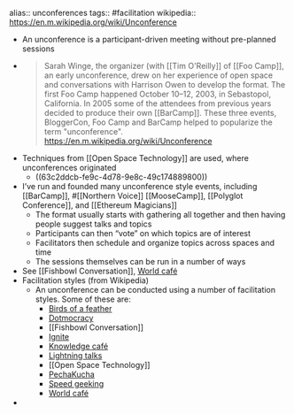 ---
---

alias:: unconferences
tags:: #facilitation
wikipedia:: https://en.m.wikipedia.org/wiki/Unconference

- An unconference is a participant-driven meeting without pre-planned sessions
- > Sarah Winge, the organizer (with [[Tim O'Reilly]] of [[Foo Camp]], an early unconference, drew on her experience of open space and conversations with Harrison Owen to develop the format. The first Foo Camp happened October 10–12, 2003, in Sebastopol, California. In 2005 some of the attendees from previous years decided to produce their own [[BarCamp]]. These three events, BloggerCon, Foo Camp and BarCamp helped to popularize the term "unconference". https://en.m.wikipedia.org/wiki/Unconference
- Techniques from [[Open Space Technology]] are used, where unconferences originated
	- ((63c2ddcb-fe9c-4d78-9e8c-49c174889800))
- I’ve run and founded many unconference style events, including [[BarCamp]], #[[Northern Voice]] [[MooseCamp]], [[Polyglot Conference]], and [[Ethereum Magicians]]
	- The format usually starts with gathering all together and then having people suggest talks and topics
	- Participants can then “vote” on which topics are of interest
	- Facilitators then schedule and organize topics across spaces and time
	- The sessions themselves can be run in a number of ways
- See [[Fishbowl Conversation]], [World café](https://en.m.wikipedia.org/wiki/World_café_(conversation))
- Facilitation styles (from Wikipedia)
	- An unconference can be conducted using a number of facilitation styles. Some of these are:
		- [Birds of a feather](https://en.m.wikipedia.org/wiki/Birds_of_a_feather_(computing))
		- [Dotmocracy](https://en.m.wikipedia.org/wiki/Dotmocracy)
		- [[Fishbowl Conversation]]
		- [Ignite](https://en.m.wikipedia.org/wiki/Ignite_(event))
		- [Knowledge café](https://en.m.wikipedia.org/wiki/Knowledge_caf%C3%A9)
		- [Lightning talks](https://en.m.wikipedia.org/wiki/Lightning_talk)
		- [[Open Space Technology]]
		- [PechaKucha](https://en.m.wikipedia.org/wiki/PechaKucha)
		- [Speed geeking](https://en.m.wikipedia.org/wiki/Speed_geeking)
		- [World café](https://en.m.wikipedia.org/wiki/World_caf%C3%A9_(conversation))
-